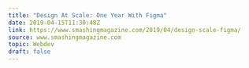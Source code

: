 ```yaml
---
title: "Design At Scale: One Year With Figma"
date: 2019-04-15T11:30:48Z
link: https://www.smashingmagazine.com/2019/04/design-scale-figma/
source: www.smashingmagazine.com
topic: Webdev
draft: false
---
```


